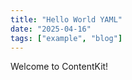 ```yaml
---
title: "Hello World YAML"
date: "2025-04-16"
tags: ["example", "blog"]
---
```


Welcome to ContentKit!

